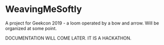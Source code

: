 # WeavingMeSoftly
A project for Geekcon 2019 - a loom operated by a bow and arrow. Will be organized at some point.

DOCUMENTATION WILL COME LATER. IT IS A HACKATHON.


